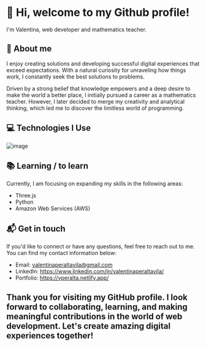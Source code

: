 #  👋 Hi, welcome to my Github profile!
I'm Valentina, web developer and mathematics teacher.

##  👀 About me
I enjoy creating solutions and developing successful digital experiences that exceed expectations. With a natural curiosity for unraveling how things work, I constantly seek the best solutions to problems.

Driven by a strong belief that knowledge empowers and a deep desire to make the world a better place, I initially pursued a career as a mathematics teacher. However, I later decided to merge my creativity and analytical thinking, which led me to discover the limitless world of programming.

## 💻 Technologies I Use

![image](https://github.com/Valentina-Peralta/Valentina-Peralta/assets/125395224/f5dce256-9cc7-4a6e-a37c-9775a3a3e33a)

## 📚 Learning / to learn
Currently, I am focusing on expanding my skills in the following areas:

- Three.js
- Python
- Amazon Web Services (AWS)

## 📬 Get in touch
If you'd like to connect or have any questions, feel free to reach out to me. You can find my contact information below:

- Email: valentinaperaltavila@gmail.com
- LinkedIn: https://www.linkedin.com/in/valentinaperaltavila/
- Portfolio: https://vperalta.netlify.app/

## Thank you for visiting my GitHub profile. I look forward to collaborating, learning, and making meaningful contributions in the world of web development. Let's create amazing digital experiences together!







<!---
Valentina-Peralta/Valentina-Peralta is a ✨ special ✨ repository because its `README.md` (this file) appears on your GitHub profile.
You can click the Preview link to take a look at your changes.
--->
